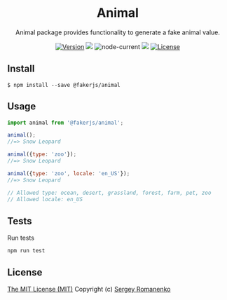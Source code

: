 <h1 align="center">Animal</h1>
<p align="center">
Animal package provides functionality to generate a fake animal value.
</p>

<p align="center">
<a href="https://github.com/faker-javascript/animal/releases"><img alt="Version" src="https://img.shields.io/github/release/faker-javascript/animal.svg?label=version&color=green"></a> <img src="https://img.shields.io/npm/dt/@fakerjs/animal"> <img alt="node-current" src="https://img.shields.io/node/v/@fakerjs/animal"> <a href="https://github.com/faker-javascript/ip/actions/workflows/animal.yml"><img src="https://github.com/faker-javascript/ip/actions/workflows/animal.yml/badge.svg"></a> <a href="https://github.com/faker-javascript/animal"><img src="https://img.shields.io/badge/license-MIT-blue.svg?color=green" alt="License"></a>
</p>

## Install

```
$ npm install --save @fakerjs/animal
```

## Usage

```js
import animal from '@fakerjs/animal';

animal();
//=> Snow Leopard

animal({type: 'zoo'});
//=> Snow Leopard

animal({type: 'zoo', locale: 'en_US'});
//=> Snow Leopard

// Allowed type: ocean, desert, grassland, forest, farm, pet, zoo
// Allowed locale: en_US
```

## Tests

Run tests

```
npm run test
```

## License
[The MIT License (MIT)](https://github.com/faker-javascript/animal/blob/master/LICENSE.txt)
Copyright (c) [Sergey Romanenko](https://github.com/Awilum)
